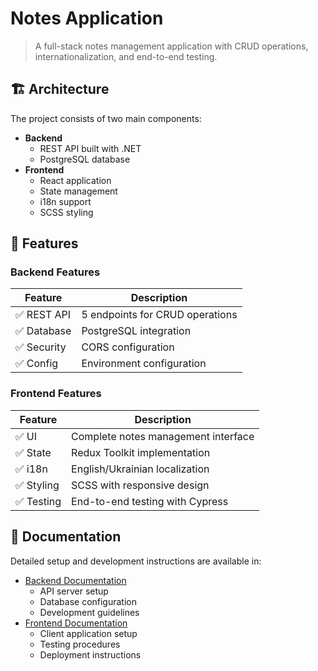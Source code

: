 # Notes Application

> A full-stack notes management application with CRUD operations, internationalization, and end-to-end testing.

## 🏗️ Architecture

The project consists of two main components:

* **Backend**
  * REST API built with .NET
  * PostgreSQL database
* **Frontend**
  * React application
  * State management
  * i18n support
  * SCSS styling

## 🔧 Features

### Backend Features

| Feature | Description |
|---------|-------------|
| ✅ REST API | 5 endpoints for CRUD operations |
| ✅ Database | PostgreSQL integration |
| ✅ Security | CORS configuration |
| ✅ Config | Environment configuration |

### Frontend Features

| Feature | Description |
|---------|-------------|
| ✅ UI | Complete notes management interface |
| ✅ State | Redux Toolkit implementation |
| ✅ i18n | English/Ukrainian localization |
| ✅ Styling | SCSS with responsive design |
| ✅ Testing | End-to-end testing with Cypress |

## 📖 Documentation

Detailed setup and development instructions are available in:

* [Backend Documentation](./backend/README.md)
  * API server setup
  * Database configuration
  * Development guidelines
* [Frontend Documentation](./frontend/README.md)
  * Client application setup
  * Testing procedures
  * Deployment instructions